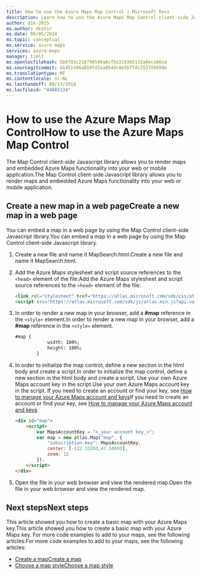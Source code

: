 ```yaml
---
title: How to use the Azure Maps Map Control | Microsoft Docs
description: Learn how to use the Azure Maps Map Control client-side Javascript library.
author: dsk-2015
ms.author: dkshir
ms.date: 09/05/2018
ms.topic: conceptual
ms.service: azure-maps
services: azure-maps
manager: timlt
ms.openlocfilehash: 5b8703c218790549a0cf5a319345132a0eca66ce
ms.sourcegitcommit: d1451406a010fd3aa854dc8e5b77dc5537d8050e
ms.translationtype: MT
ms.contentlocale: nl-NL
ms.lasthandoff: 09/13/2018
ms.locfileid: "44865134"
---
```

# <a name="how-to-use-the-azure-maps-map-control"></a><span data-ttu-id="c796e-103">How to use the Azure Maps Map Control</span><span class="sxs-lookup"><span data-stu-id="c796e-103">How to use the Azure Maps Map Control</span></span>
<span data-ttu-id="c796e-104">The Map Control client-side Javascript library allows you to render maps and embedded Azure Maps functionality into your web or mobile application.</span><span class="sxs-lookup"><span data-stu-id="c796e-104">The Map Control client-side Javascript library allows you to render maps and embedded Azure Maps functionality into your web or mobile application.</span></span> 

## <a name="create-a-new-map-in-a-web-page"></a><span data-ttu-id="c796e-105">Create a new map in a web page</span><span class="sxs-lookup"><span data-stu-id="c796e-105">Create a new map in a web page</span></span>

<span data-ttu-id="c796e-106">You can embed a map in a web page by using the Map Control client-side Javascript library.</span><span class="sxs-lookup"><span data-stu-id="c796e-106">You can embed a map in a web page by using the Map Control client-side Javascript library.</span></span>

1. <span data-ttu-id="c796e-107">Create a new file and name it MapSearch.html.</span><span class="sxs-lookup"><span data-stu-id="c796e-107">Create a new file and name it MapSearch.html.</span></span>

2. <span data-ttu-id="c796e-108">Add the Azure Maps stylesheet and script source references to the `<head>` element of the file:</span><span class="sxs-lookup"><span data-stu-id="c796e-108">Add the Azure Maps stylesheet and script source references to the `<head>` element of the file:</span></span>

    ```html
    <link rel="stylesheet" href="https://atlas.microsoft.com/sdk/css/atlas.min.css?api-version=1" type="text/css" />
    <script src="https://atlas.microsoft.com/sdk/js/atlas.min.js?api-version=1"></script>
    ```
    
3. <span data-ttu-id="c796e-109">In order to render a new map in your browser, add a **#map** reference in the `<style>` element.</span><span class="sxs-lookup"><span data-stu-id="c796e-109">In order to render a new map in your browser, add a **#map** reference in the `<style>` element.</span></span>

    ```html
    #map {
                width: 100%;
                height: 100%;
            }
    ``` 
    
4. <span data-ttu-id="c796e-110">In order to initialize the map control, define a new section in the html body and create a script.</span><span class="sxs-lookup"><span data-stu-id="c796e-110">In order to initialize the map control, define a new section in the html body and create a script.</span></span> <span data-ttu-id="c796e-111">Use your own Azure Maps account key in the script.</span><span class="sxs-lookup"><span data-stu-id="c796e-111">Use your own Azure Maps account key in the script.</span></span> <span data-ttu-id="c796e-112">If you need to create an account or find your key, see [How to manage your Azure Maps account and keys](how-to-manage-account-keys.md)</span><span class="sxs-lookup"><span data-stu-id="c796e-112">If you need to create an account or find your key, see [How to manage your Azure Maps account and keys](how-to-manage-account-keys.md)</span></span>

    ```html
    <div id="map">
        <script>
            var MapsAccountKey = "<_your account key_>";
            var map = new atlas.Map("map", {
                "subscription-key": MapsAccountKey,
                center: [-122.33263,47.59093],
                zoom: 12
            });
        </script>
    </div>
    ```
    
5. <span data-ttu-id="c796e-113">Open the file in your web browser and view the rendered map.</span><span class="sxs-lookup"><span data-stu-id="c796e-113">Open the file in your web browser and view the rendered map.</span></span>

## <a name="next-steps"></a><span data-ttu-id="c796e-114">Next steps</span><span class="sxs-lookup"><span data-stu-id="c796e-114">Next steps</span></span>

<span data-ttu-id="c796e-115">This article showed you how to create a basic map with your Azure Maps key.</span><span class="sxs-lookup"><span data-stu-id="c796e-115">This article showed you how to create a basic map with your Azure Maps key.</span></span> <span data-ttu-id="c796e-116">For more code examples to add to your maps, see the following articles:</span><span class="sxs-lookup"><span data-stu-id="c796e-116">For more code examples to add to your maps, see the following articles:</span></span> 

* [<span data-ttu-id="c796e-117">Create a map</span><span class="sxs-lookup"><span data-stu-id="c796e-117">Create a map</span></span>](map-create.md)
* [<span data-ttu-id="c796e-118">Choose a map style</span><span class="sxs-lookup"><span data-stu-id="c796e-118">Choose a map style</span></span>](choose-map-style.md)
